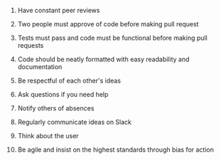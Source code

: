 1. Have constant peer reviews 

2. Two people must approve of code before making pull request

3. Tests must pass and code must be functional before making pull requests

4. Code should be neatly formatted with easy readability and documentation

5. Be respectful of each other's ideas

6. Ask questions if you need help

7. Notify others of absences 

8. Regularly communicate ideas on Slack

9. Think about the user

10. Be agile and insist on the highest standards through bias for action
